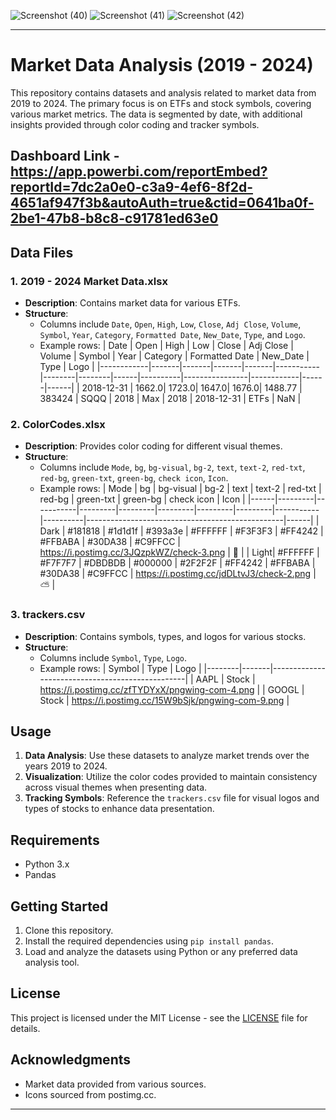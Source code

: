 ![Screenshot (40)](https://github.com/user-attachments/assets/6d124480-3f12-43db-bf14-39ddce902a49)
![Screenshot (41)](https://github.com/user-attachments/assets/7e6bf379-af2d-4262-876c-b8a3c352e2a1)
![Screenshot (42)](https://github.com/user-attachments/assets/29193b38-bd7d-4ed0-bc59-d5d94b3fdbc0)


---
# Market Data Analysis (2019 - 2024)

This repository contains datasets and analysis related to market data from 2019 to 2024. The primary focus is on ETFs and stock symbols, covering various market metrics. The data is segmented by date, with additional insights provided through color coding and tracker symbols.

## Dashboard Link - https://app.powerbi.com/reportEmbed?reportId=7dc2a0e0-c3a9-4ef6-8f2d-4651af947f3b&autoAuth=true&ctid=0641ba0f-2be1-47b8-b8c8-c91781ed63e0

## Data Files

### 1. **2019 - 2024 Market Data.xlsx**
- **Description**: Contains market data for various ETFs.
- **Structure**: 
  - Columns include `Date`, `Open`, `High`, `Low`, `Close`, `Adj Close`, `Volume`, `Symbol`, `Year`, `Category`, `Formatted Date`, `New_Date`, `Type`, and `Logo`.
  - Example rows:
    | Date       | Open  | High  | Low   | Close | Adj Close | Volume | Symbol | Year | Category | Formatted Date | New_Date   | Type | Logo |
    |------------|-------|-------|-------|-------|-----------|--------|--------|------|----------|----------------|------------|------|------|
    | 2018-12-31 | 1662.0| 1723.0| 1647.0| 1676.0| 1488.77   | 383424 | SQQQ   | 2018 | Max      | 2018           | 2018-12-31 | ETFs | NaN  |

### 2. **ColorCodes.xlsx**
- **Description**: Provides color coding for different visual themes.
- **Structure**:
  - Columns include `Mode`, `bg`, `bg-visual`, `bg-2`, `text`, `text-2`, `red-txt`, `red-bg`, `green-txt`, `green-bg`, `check icon`, `Icon`.
  - Example rows:
    | Mode | bg      | bg-visual | bg-2    | text    | text-2  | red-txt | red-bg  | green-txt | green-bg | check icon                                       | Icon |
    |------|---------|-----------|---------|---------|---------|---------|---------|-----------|----------|-------------------------------------------------|------|
    | Dark | #181818 | #1d1d1f   | #393a3e | #FFFFFF | #F3F3F3 | #FF4242 | #FFBABA | #30DA38   | #C9FFCC  | https://i.postimg.cc/3JQzpkWZ/check-3.png       | 🌙    |
    | Light| #FFFFFF | #F7F7F7   | #DBDBDB | #000000 | #2F2F2F | #FF4242 | #FFBABA | #30DA38   | #C9FFCC  | https://i.postimg.cc/jdDLtvJ3/check-2.png       | ⛅    |

### 3. **trackers.csv**
- **Description**: Contains symbols, types, and logos for various stocks.
- **Structure**:
  - Columns include `Symbol`, `Type`, `Logo`.
  - Example rows:
    | Symbol | Type  | Logo                                            |
    |--------|-------|-------------------------------------------------|
    | AAPL   | Stock | https://i.postimg.cc/zfTYDYxX/pngwing-com-4.png |
    | GOOGL  | Stock | https://i.postimg.cc/15W9bSjk/pngwing-com-9.png |

## Usage

1. **Data Analysis**: Use these datasets to analyze market trends over the years 2019 to 2024.
2. **Visualization**: Utilize the color codes provided to maintain consistency across visual themes when presenting data.
3. **Tracking Symbols**: Reference the `trackers.csv` file for visual logos and types of stocks to enhance data presentation.

## Requirements

- Python 3.x
- Pandas

## Getting Started

1. Clone this repository.
2. Install the required dependencies using `pip install pandas`.
3. Load and analyze the datasets using Python or any preferred data analysis tool.

## License

This project is licensed under the MIT License - see the [LICENSE](LICENSE) file for details.

## Acknowledgments

- Market data provided from various sources.
- Icons sourced from postimg.cc.

---


